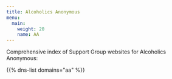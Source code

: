 ```yaml
---
title: Alcoholics Anonymous
menu:
  main:
    weight: 20
    name: AA
---
```

Comprehensive index of Support Group websites for Alcoholics Anonymous:

{{% dns-list domains="aa" %}}
